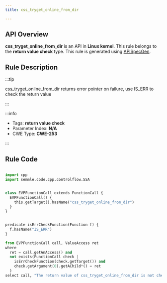 ```yaml
---
title: css_tryget_online_from_dir

---
```



## API Overview
**css_tryget_online_from_dir** is an API in **Linux kernel**. This rule belongs to the **return value check** type. This rule is generated using [APISpecGen](../../tools/APISpecGen).
## Rule Description

:::tip

css_tryget_online_from_dir returns error pointer on failure, use IS_ERR to check the return value

:::

:::info

- Tags: **return value check**
- Parameter Index: **N/A**
- CWE Type: **CWE-253**

:::

## Rule Code
```python

import cpp
import semmle.code.cpp.controlflow.SSA


class EVPFunctionCall extends FunctionCall {
  EVPFunctionCall() {
    this.getTarget().hasName("css_tryget_online_from_dir")
  }
}


predicate isErrCheckFunction(Function f) {
  f.hasName("IS_ERR") 
}

from EVPFunctionCall call, ValueAccess ret
where
  ret = call.getAnAccess() and
  not exists(FunctionCall check |
    isErrCheckFunction(check.getTarget()) and
    check.getArgument(0).getAChild*() = ret
  )
select call, "The return value of css_tryget_online_from_dir is not checked with IS_ERR."
    
```